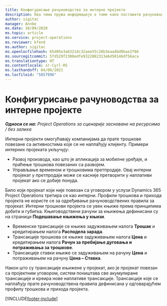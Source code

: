 ```yaml
---
title: Конфигурисање рачуноводства за интерне пројекте
description: Ова тема пружа информације о томе како поставити рачуноводствене праксе за интерне пројекте у услузи Project Operations.
author: sigitac
manager: Annbe
ms.date: 10/09/2020
ms.topic: article
ms.service: project-operations
ms.reviewer: kfend
ms.author: sigitac
ms.openlocfilehash: 65d05e3a6321dc32aee55c28b3eaa4bd0bae2f86
ms.sourcegitcommit: 5fd529f2308edfe9322082313e6d50146df56aca
ms.translationtype: HT
ms.contentlocale: sr-Cyrl-RS
ms.lasthandoff: 04/06/2021
ms.locfileid: "5857996"
---
```

# <a name="configure-accounting-for-internal-projects"></a>Конфигурисање рачуноводства за интерне пројекте

_**Односи се на:** Project Operations за сценарије засноване на ресурсима / без залиха_

Интерни пројекти омогућавају компанијама да прате трошкове повезане са активностима које се не наплаћују клијенту. Примери интерних пројеката укључују:

- Развој производа, као што је апликација за мобилне уређаје, и праћење трошкова повезаних са развојем.
- Управљање временом и трошковима претпродаје. Овај интерни пројекат у претпродаји може се касније претворити у наплативи пројекат ако се добије понуда.

Било који пројекат који није повезан са уговором у услузи Dynamics 365 Project Operations третира се као интерни. Профили трошкова и прихода пројекта не користе се за одређивање рачуноводствених правила за пројекат. Интерни трошкови пројекта се увек књиже према принципима добити и губитка. Књиговодствени рачуни за књижења дефинисани су на страници **Подешавање књижења у књизи**.

- Временске трансакције се књиже задуживањем налога **Трошак** и кредитирањем налога **Расподела зарада**.
- Трансакције трошкова се књиже задуживањем налога **Цена** и кредитирањем налога **Рачун за пребијање дуговања и потраживања за трошкове**.
- Трансакције ставки књиже се задуживањем на рачуну **Цена** и потраживањем на рачуну **Цена – Ставка**.

Након што су трансакције књижене у пројекат, ако је пројекат повезан са пројектним уговором, систем поништава све акумулиране трансакције и креира нове наплативе трансакције. Трансакције које се наплаћују прате рачуноводствена правила дефинисана у одговарајућем профилу трошкова и прихода пројекта.




[!INCLUDE[footer-include](../includes/footer-banner.md)]
